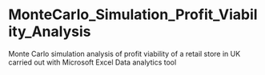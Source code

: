 # MonteCarlo_Simulation_Profit_Viability_Analysis
Monte Carlo simulation analysis of profit viability of a retail store in UK carried out with Microsoft Excel Data analytics tool
